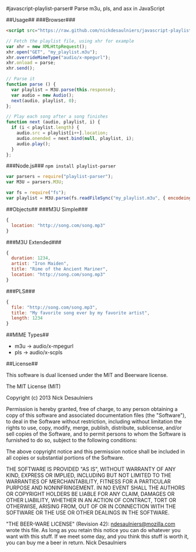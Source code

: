 #javascript-playlist-parser#
Parse m3u, pls, and asx in JavaScript

##Usage##
###Browser###
```html
<script src="https://raw.github.com/nickdesaulniers/javascript-playlist-parser/master/lib/parser.js"></script>
```

```javascript
// Fetch the playlist file, using xhr for example
var xhr = new XMLHttpRequest();
xhr.open("GET", "my_playlist.m3u");
xhr.overrideMimeType("audio/x-mpegurl");
xhr.onload = parse;
xhr.send();

// Parse it
function parse () {
  var playlist = M3U.parse(this.response);
  var audio = new Audio();
  next(audio, playlist, 0);
};

// Play each song after a song finishes
function next (audio, playlist, i) {
  if (i < playlist.length) {
    audio.src = playlist[i++].location;
    audio.onended = next.bind(null, playlist, i);
    audio.play();
  }
};
```

###Node.js###
`npm install playlist-parser`
```javascript
var parsers = require("playlist-parser");
var M3U = parsers.M3U;

var fs = require("fs");
var playlist = M3U.parse(fs.readFileSync("my_playlist.m3u", { encodeing: "utf8" }));
```
##Objects##
###M3U Simple###
```javascript
{
  location: "http://song.com/song.mp3"
}
```

###M3U Extended###
```javascript
{
  duration: 1234,
  artist: "Iron Maiden",
  title: "Rime of the Ancient Mariner",
  location: "http://song.com/song.mp3"
}
```

###PLS###
```javascript
{
  file: "http://song.com/song.mp3",
  title: "My favorite song ever by my favorite artist",
  length: 1234
}
```

##MIME Types##
* m3u -> audio/x-mpegurl
* pls -> audio/x-scpls

##License##

This software is dual licensed under the MIT and Beerware license.

The MIT License (MIT)

Copyright (c) 2013 Nick Desaulniers

Permission is hereby granted, free of charge, to any person obtaining a copy of
this software and associated documentation files (the "Software"), to deal in
the Software without restriction, including without limitation the rights to
use, copy, modify, merge, publish, distribute, sublicense, and/or sell copies of
the Software, and to permit persons to whom the Software is furnished to do so,
subject to the following conditions:

The above copyright notice and this permission notice shall be included in all
copies or substantial portions of the Software.

THE SOFTWARE IS PROVIDED "AS IS", WITHOUT WARRANTY OF ANY KIND, EXPRESS OR
IMPLIED, INCLUDING BUT NOT LIMITED TO THE WARRANTIES OF MERCHANTABILITY, FITNESS
FOR A PARTICULAR PURPOSE AND NONINFRINGEMENT. IN NO EVENT SHALL THE AUTHORS OR
COPYRIGHT HOLDERS BE LIABLE FOR ANY CLAIM, DAMAGES OR OTHER LIABILITY, WHETHER
IN AN ACTION OF CONTRACT, TORT OR OTHERWISE, ARISING FROM, OUT OF OR IN
CONNECTION WITH THE SOFTWARE OR THE USE OR OTHER DEALINGS IN THE SOFTWARE.

"THE BEER-WARE LICENSE" (Revision 42):
<ndesaulniers@mozilla.com> wrote this file. As long as you retain this
notice you can do whatever you want with this stuff. If we meet some day,
and you think this stuff is worth it, you can buy me a beer in return.
Nick Desaulniers

